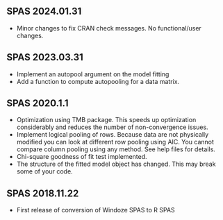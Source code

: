 SPAS 2024.01.31
----------------

* Minor changes to fix CRAN check messages. No functional/user changes.


SPAS 2023.03.31
---------------

* Implement an autopool argument on the model fitting
* Add a function to compute autopooling for a data matrix.


SPAS 2020.1.1
-------------

  * Optimization using TMB package. This speeds up optimization considerably and
    reduces the number of non-convergence issues.
  * Implement logical pooling of rows. Because data are not physically modified
    you can look at different row pooling using AIC. You cannot compare column
    pooling using any method. See help files for details.
  * Chi-square goodness of fit test implemented.
  * The structure of the fitted model object has changed. This may break some 
    of your code.


SPAS 2018.11.22
-------------

  * First release of conversion of Windoze SPAS to R SPAS

